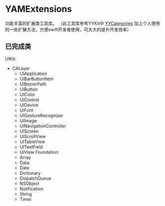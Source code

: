 # YAMExtensions

功能丰富的扩展类工具库。
（此工具库参考YYKit中 [YYCategories](https://github.com/ibireme/YYCategories) 加上个人使用的一些扩展方法，方便swift开发者使用，可大大的提升开发效率）

## 已完成类
UIKit: 
* CALayer
    * UIApplication
    * UIBarButtonItem
    * UIBezierPath
    * UIButton
    * UIColor
    * UIControl
    * UIDevice
    * UIFont
    * UIGestureRecognizer
    * UIImage
    * UINavigationController
    * UIScreen
    * UIScrollView
    * UITableView
    * UITextField
    * UIView
Foundation: 
    * Array
    * Data
    * Date
    * Dictionary
    * DispatchQueue
    * NSObject
    * Notification
    * String
    * Timer
    



